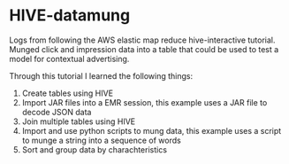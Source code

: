 HIVE-datamung
=============

Logs from following the AWS elastic map reduce hive-interactive tutorial.  Munged click and impression data into a table that could be used to test a model for contextual advertising.  

Through this tutorial I learned the following things:

1.  Create tables using HIVE
2.  Import JAR files into a EMR session, this example uses a JAR file to decode JSON data
3.  Join multiple tables using HIVE
4.  Import and use python scripts to mung data, this example uses a script to munge a string into a sequence of words
5.  Sort and group data by charachteristics
